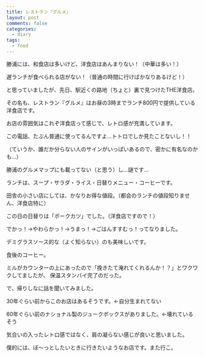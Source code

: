 ```yaml
---
title: レストラン『グルメ』
layout: post
comments: false
categories:
  - diary
tags:
  - food
---
```

勝浦には、和食店は多いけど、洋食店はあんまりない！（中華は多い！）

遅ランチが食べられる店がない！（普通の時間に行けばかなりあるけど！）

と思っていましたが、先日、駅近くの路地（ちょと）裏で見つけたTHE洋食店。

<amp-img src="/img/uploads/2010/02/restaurant-gourmet-1.jpg" alt="レストラン『グルメ』看板" width="400" height="300" layout="responsive"></amp-img>

その名も、レストラン『グルメ』はお昼の3時までランチ800円で提供している洋食店です。

お店の雰囲気はこれぞ洋食店って感じで、レトロ感が充満しています。

<amp-img src="/img/uploads/2010/02/restaurant-gourmet-2.jpg" alt="古い電話" width="400" height="300" layout="responsive"></amp-img>

この電話、たぶん普通に使ってるんですよ…トトロでしか見たことないし！！

（ていうか、誰だか分らない人のサインがいっぱいあるので、密かに有名なのかも…）

勝浦のグルメマップにも載ってない（と思う）し…謎です…

ランチは、スープ・サラダ・ライス・日替りメニュー・コーヒーです。

田舎の小さい店にしては、かなりお得な値段。（都会のランチの値段知りません、洋食店特に）

<amp-img src="/img/uploads/2010/02/restaurant-gourmet-3.jpg" alt="ポークカツ" width="400" height="300" layout="responsive"></amp-img>

この日の日替りは「ポークカツ」でした。（洋食店ですので！）

でかっ！→やわらかっ！→うまっ！→ごはんすすむっ！ってなりました。

デミグラスソース的な（よく知らない）のも美味しいです。

<amp-img src="/img/uploads/2010/02/restaurant-gourmet-4.jpg" alt="食後の珈琲" width="400" height="300" layout="responsive"></amp-img>

食後のコーヒー。

ミルがカウンターの上にあったので「挽きたて淹れてくれるんか！？」とワクワクしてましたが、
保温スタンバイ完了のだった。

で、帰りしなに話を聞いてみました。

30年ぐらい前からこのお店はあるそうです。←自分生まれてない

60年ぐらい前のナショナル製のジュークボックスがありました。←壊れているそう

気合いの入ったレトロ感ではなく、肩の凝らない感じが良いと思いました。

僕的には、ぼ～っとしたいときに行きたいようなお店です。また行こ。


 [1]: /img/uploads/2010/02/restaurant-gourmet-1.jpg
 [2]: /img/uploads/2010/02/restaurant-gourmet-2.jpg
 [3]: /img/uploads/2010/02/restaurant-gourmet-3.jpg
 [4]: /img/uploads/2010/02/restaurant-gourmet-4.jpg
